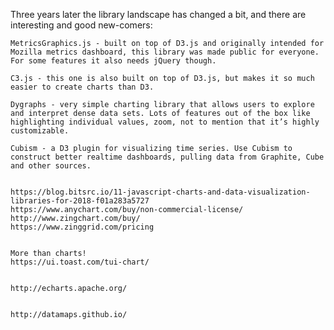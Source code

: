 Three years later the library landscape has changed a bit, and there are interesting and good new-comers:

    MetricsGraphics.js - built on top of D3.js and originally intended for Mozilla metrics dashboard, this library was made public for everyone. For some features it also needs jQuery though.
    
    C3.js - this one is also built on top of D3.js, but makes it so much easier to create charts than D3.
    
    Dygraphs - very simple charting library that allows users to explore and interpret dense data sets. Lots of features out of the box like highlighting individual values, zoom, not to mention that it’s highly customizable.
    
    Cubism - a D3 plugin for visualizing time series. Use Cubism to construct better realtime dashboards, pulling data from Graphite, Cube and other sources.


    https://blog.bitsrc.io/11-javascript-charts-and-data-visualization-libraries-for-2018-f01a283a5727
    https://www.anychart.com/buy/non-commercial-license/
    http://www.zingchart.com/buy/
    https://www.zinggrid.com/pricing


    More than charts!
    https://ui.toast.com/tui-chart/


    http://echarts.apache.org/


    http://datamaps.github.io/
    